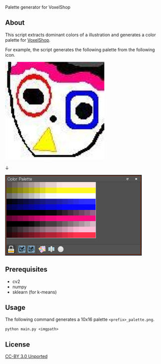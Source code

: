 Palette generator for VoxelShop

## About

This script extracts dominant colors of a illustration and generates a color palette for [VoxelShop](https://github.com/simlu/voxelshop).

For example, the script generates the following palette from the following icon.

![](https://github.com/nekketsuuu/palette-generator/blob/master/img/nekketsuuu.jpg)

↓

![](https://github.com/nekketsuuu/palette-generator/blob/master/img/palette.png)

## Prerequisites

* cv2
* numpy
* sklearn (for k-means)

## Usage

The following command generates a 10x16 palette `<prefix>_palette.png`.

```
python main.py <imgpath>
```

## License

[CC-BY 3.0 Unported](https://creativecommons.org/licenses/by/3.0/deed.en)
